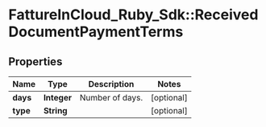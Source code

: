 # FattureInCloud_Ruby_Sdk::ReceivedDocumentPaymentTerms

## Properties

| Name | Type | Description | Notes |
| ---- | ---- | ----------- | ----- |
| **days** | **Integer** | Number of days. | [optional] |
| **type** | **String** |  | [optional] |

